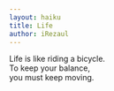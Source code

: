```yaml
---
layout: haiku
title: Life
author: iRezaul
---
```


Life is like riding a bicycle.<br> 
To keep your balance, <br>
you must keep moving.
